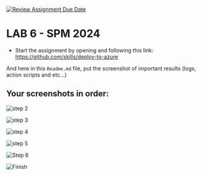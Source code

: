 [![Review Assignment Due Date](https://classroom.github.com/assets/deadline-readme-button-22041afd0340ce965d47ae6ef1cefeee28c7c493a6346c4f15d667ab976d596c.svg)](https://classroom.github.com/a/BcziKx-G)
# LAB 6 - SPM 2024

* Start the assignment by opening and following this link: https://github.com/skills/deploy-to-azure 

And here in this `Readme.md` file, put the screenshot of important results (logs, action scripts and etc...)

## Your screenshots in order:
![step 2](https://github.com/user-attachments/assets/d9e33806-ae04-461c-bf5e-d5dbb7f89e67)


![step 3 ](https://github.com/user-attachments/assets/80826c02-9966-473b-952c-39bf59f53454)

![step 4](https://github.com/user-attachments/assets/8e46aa2e-397b-40da-b900-fa6baad485a9)

![step 5](https://github.com/user-attachments/assets/a5c3bceb-d4e5-419a-a4ff-204572860ef9)

![Step 6](https://github.com/user-attachments/assets/c5382ca3-45a6-4e21-b9f3-826dcff4291e)

![Finish](https://github.com/user-attachments/assets/c64336f8-a2c9-4237-8a8a-e5b5eeb86b7b)
